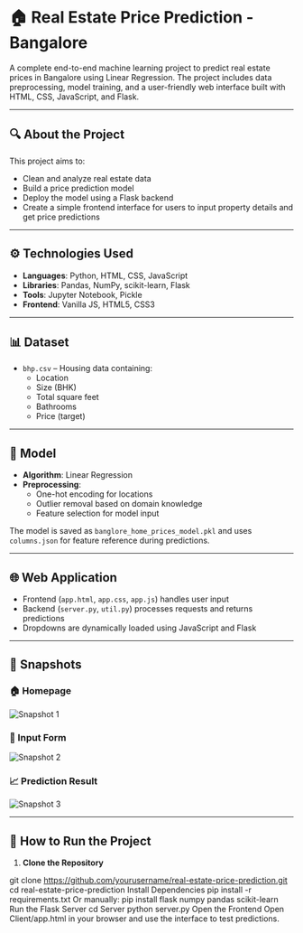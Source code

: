 # 🏠 Real Estate Price Prediction - Bangalore

A complete end-to-end machine learning project to predict real estate prices in Bangalore using Linear Regression. The project includes data preprocessing, model training, and a user-friendly web interface built with HTML, CSS, JavaScript, and Flask.

---

## 🔍 About the Project

This project aims to:
- Clean and analyze real estate data
- Build a price prediction model
- Deploy the model using a Flask backend
- Create a simple frontend interface for users to input property details and get price predictions

---

## ⚙️ Technologies Used

- **Languages**: Python, HTML, CSS, JavaScript
- **Libraries**: Pandas, NumPy, scikit-learn, Flask
- **Tools**: Jupyter Notebook, Pickle
- **Frontend**: Vanilla JS, HTML5, CSS3

---

## 📊 Dataset

- `bhp.csv` – Housing data containing:
  - Location
  - Size (BHK)
  - Total square feet
  - Bathrooms
  - Price (target)

---

## 🤖 Model

- **Algorithm**: Linear Regression
- **Preprocessing**:
  - One-hot encoding for locations
  - Outlier removal based on domain knowledge
  - Feature selection for model input

The model is saved as `banglore_home_prices_model.pkl` and uses `columns.json` for feature reference during predictions.

---

## 🌐 Web Application

- Frontend (`app.html`, `app.css`, `app.js`) handles user input
- Backend (`server.py`, `util.py`) processes requests and returns predictions
- Dropdowns are dynamically loaded using JavaScript and Flask

---

## 📸 Snapshots

### 🏠 Homepage
![Snapshot 1](./Client/Snapshot%201.png)

### 🔧 Input Form
![Snapshot 2](./Client/Snapshot%202.png)

### 📈 Prediction Result
![Snapshot 3](./Client/Snapshot%203.png)

---

## 🚀 How to Run the Project

1. **Clone the Repository**

git clone https://github.com/yourusername/real-estate-price-prediction.git
cd real-estate-price-prediction
Install Dependencies
pip install -r requirements.txt
Or manually:
pip install flask numpy pandas scikit-learn
Run the Flask Server
cd Server
python server.py
Open the Frontend
Open Client/app.html in your browser and use the interface to test predictions.
